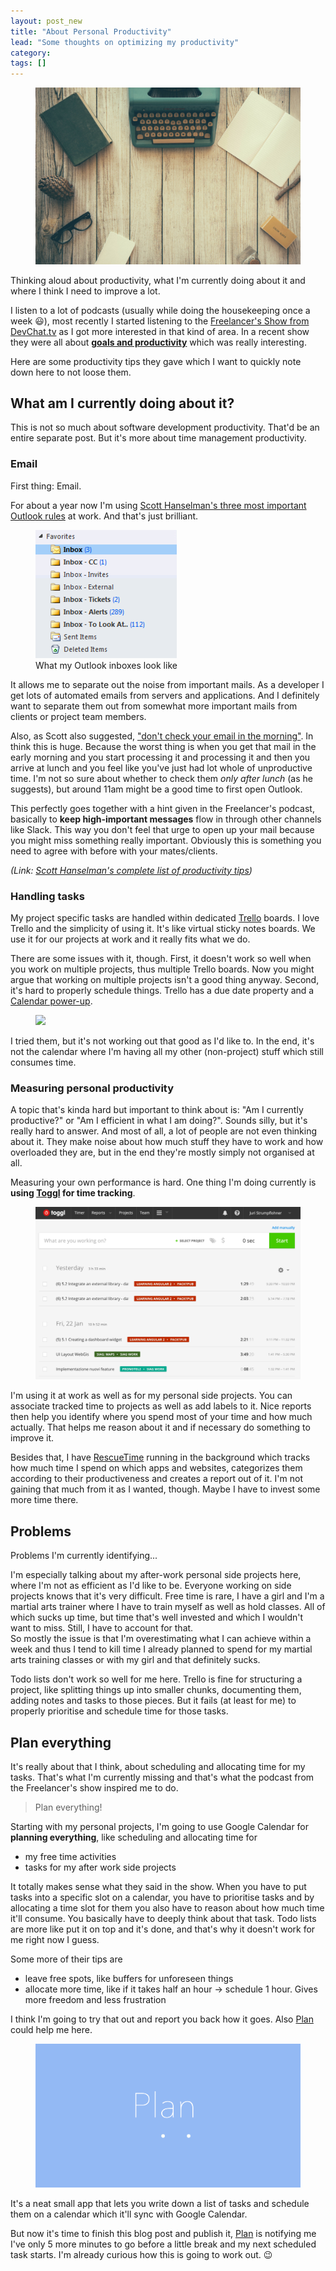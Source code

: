 ```yaml
---
layout: post_new
title: "About Personal Productivity"
lead: "Some thoughts on optimizing my productivity"
category:
tags: []
---
```


<figure class="image--full">
    <img src="/blog/assets/imgs/productivity-bg.jpg">
</figure>

<div class="article-intro">
	Thinking aloud about productivity, what I'm currently doing about it and where I think I need to improve a lot.
</div>

I listen to a lot of podcasts (usually while doing the housekeeping once a week :smiley:), most recently I started listening to the [Freelancer's Show from DevChat.tv](https://devchat.tv/freelancers) as I got more interested in that kind of area. In a recent show they were all about [**goals and productivity**](https://devchat.tv/freelancers/184-fs-goals-and-productivity) which was really interesting.

Here are some productivity tips they gave which I want to quickly note down here to not loose them.

## What am I currently doing about it?

This is not so much about software development productivity. That'd be an entire separate post. But it's more about time management productivity.

### Email

First thing: Email. 

For about a year now I'm using [Scott Hanselman's three most important Outlook rules](http://www.hanselman.com/blog/TheThreeMostImportantOutlookRulesForProcessingMail.aspx) at work. And that's just brilliant. 

<figure class="image--left">
		<img src="/blog/assets/imgs/productivity-outlookrules.png" />
	<figcaption>What my Outlook inboxes look like</figcaption>
</figure>

It allows me to separate out the noise from important mails. As a developer I get lots of automated emails from servers and applications. And I definitely want to separate them out from somewhat more important mails from clients or project team members.

Also, as Scott also suggested, ["don't check your email in the morning"](http://www.hanselman.com/blog/DontCheckYourEmailInTheMorning.aspx). In think this is huge. Because the worst thing is when you get that mail in the early morning and you start processing it and processing it and then you arrive at lunch and you feel like you've just had lot whole of unproductive time. I'm not so sure about whether to check them _only after lunch_ (as he suggests), but around 11am might be a good time to first open Outlook.

This perfectly goes together with a hint given in the Freelancer's podcast, basically to **keep high-important messages** flow in through other channels like Slack. This way you don't feel that urge to open up your mail because you might miss something really important. Obviously this is something you need to agree with before with your mates/clients.

_(Link: [Scott Hanselman's complete list of productivity tips](http://www.hanselman.com/blog/ScottHanselmansCompleteListOfProductivityTips.aspx))_

### Handling tasks

My project specific tasks are handled within dedicated [Trello](https://trello.com/) boards. I love Trello and the simplicity of using it. It's like virtual sticky notes boards. We use it for our projects at work and it really fits what we do.

There are some issues with it, though. First, it doesn't work so well when you work on multiple projects, thus multiple Trello boards. Now you might argue that working on multiple projects isn't a good thing anyway. Second, it's hard to properly schedule things. Trello has a due date property and a [Calendar power-up](http://blog.trello.com/introducing-power-ups-calendar-card-aging-and-more/). 

<figure class="image--medium">
    <a href="http://blog.trello.com/wp-content/uploads/2013/08/cal-month.png" class="image--zoom">
        <img src="http://blog.trello.com/wp-content/uploads/2013/08/cal-month.png">
    </a>
</figure>

I tried them, but it's not working out that good as I'd like to. In the end, it's not the calendar where I'm having all my other (non-project) stuff which still consumes time.

### Measuring personal productivity

A topic that's kinda hard but important to think about is: "Am I currently productive?" or "Am I efficient in what I am doing?". Sounds silly, but it's really hard to answer. And most of all, a lot of people are not even thinking about it. They make noise about how much stuff they have to work and how overloaded they are, but in the end they're mostly simply not organised at all.

Measuring your own performance is hard. One thing I'm doing currently is **using [Toggl](https://www.toggl.com/) for time tracking**. 

<figure class="image--medium">
    <a href="/blog/assets/imgs/productivity-toggl.png" class="image--zoom">
        <img src="/blog/assets/imgs/productivity-toggl.png">
    </a>
</figure>

I'm using it at work as well as for my personal side projects. You can associate tracked time to projects as well as add labels to it. Nice reports then help you identify where you spend most of your time and how much actually. That helps me reason about it and if necessary do something to improve it.

Besides that, I have [RescueTime](https://www.rescuetime.com) running in the background which tracks how much time I spend on which apps and websites, categorizes them according to their productiveness and creates a report out of it. I'm not gaining that much from it as I wanted, though. Maybe I have to invest some more time there.

## Problems

Problems I'm currently identifying...

I'm especially talking about my after-work personal side projects here, where I'm not as efficient as I'd like to be. Everyone working on side projects knows that it's very difficult. Free time is rare, I have a girl and I'm a martial arts trainer where I have to train myself as well as hold classes. All of which sucks up time, but time that's well invested and which I wouldn't want to miss. Still, I have to  account for that.   
So mostly the issue is that I'm overestimating what I can achieve within a week and thus I tend to kill time I already planned to spend for my martial arts training classes or with my girl and that definitely sucks.

Todo lists don't work so well for me here. Trello is fine for structuring a project, like splitting things up into smaller chunks, documenting them, adding notes and tasks to those pieces. But it fails (at least for me) to properly prioritise and schedule time for those tasks.

## Plan everything

It's really about that I think, about scheduling and allocating time for my tasks. That's what I'm currently missing and that's what the podcast from the Freelancer's show inspired me to do.

<blockquote class="emphasized">
Plan everything!
</blockquote>

Starting with my personal projects, I'm going to use Google Calendar for **planning everything**, like scheduling and allocating time for

- my free time activities
- tasks for my after work side projects

It totally makes sense what they said in the show. When you have to put tasks into a specific slot on a calendar, you have to prioritise tasks and by allocating a time slot for them you also have to reason about how much time it'll consume. You basically have to deeply think about that task. Todo lists are more like put it on top and it's done, and that's why it doesn't work for me right now I guess.

Some more of their tips are

- leave free spots, like buffers for unforeseen things
- allocate more time, like if it takes half an hour -> schedule 1 hour. Gives more freedom and less frustration

I think I'm going to try that out and report you back how it goes. Also [Plan](https://getplan.co) could help me here. 

<figure class="image--wide">
    <img src="/blog/assets/imgs/productivity-planapp.png" >
</figure>

It's a neat small app that lets you write down a list of tasks and schedule them on a calendar which it'll sync with Google Calendar.

But now it's time to finish this blog post and publish it, [Plan](https://getplan.co) is notifying me I've only 5 more minutes to go before a little break and my next scheduled task starts. I'm already curious how this is going to work out. :wink:



